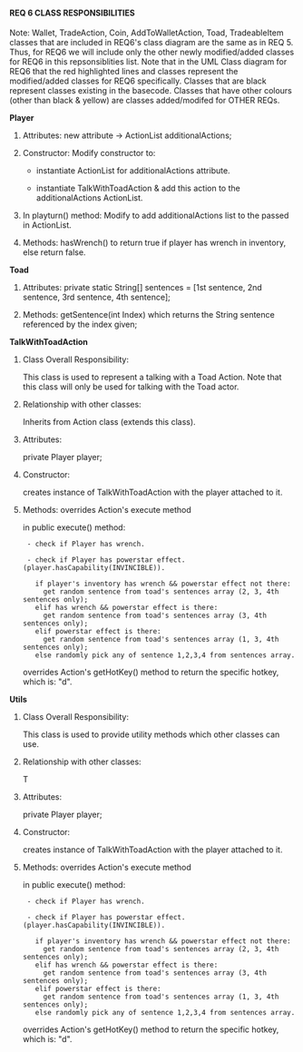 #### REQ 6 CLASS RESPONSIBILITIES 

Note: Wallet, TradeAction, Coin, AddToWalletAction, Toad, TradeableItem classes that are included in REQ6's class diagram are the same as in REQ 5.
Thus, for REQ6 we will include only the other newly modified/added classes for REQ6 in this repsonsiblities list.
Note that in the UML Class diagram for REQ6 that the red highlighted lines and classes represent the modified/added classes for REQ6 specifically.
Classes that are black represent classes existing in the basecode.
Classes that have other colours (other than black & yellow) are classes added/modifed for OTHER REQs.


**Player**
1. Attributes:
    new attribute -> ActionList additionalActions;
2. Constructor:
    Modify constructor to:
    
    - instantiate ActionList for additionalActions attribute.
    
    - instantiate TalkWithToadAction & add this action to the additionalActions ActionList.
    
3. In playturn() method:
    Modify to add additionalActions list to the passed in ActionList.
    
4. Methods:
   hasWrench() to return true if player has wrench in inventory, else return false.
        
**Toad**
1. Attributes:
    private static String[] sentences = [1st sentence, 2nd sentence, 3rd sentence, 4th sentence];

2. Methods:
    getSentence(int Index) which returns the String sentence referenced by the index given;
  
  
**TalkWithToadAction**
1. Class Overall Responsibility:

    This class is used to represent a talking with a Toad Action. 
    Note that this class will only be used for talking with the Toad actor.

2. Relationship with other classes:
    
    Inherits from Action class (extends this class).

3. Attributes: 

    private Player player;
    
4. Constructor: 
    
    creates instance of TalkWithToadAction with the player attached to it.
 
5. Methods: 
    overrides Action's execute method
        
    in public execute() method:
    
        - check if Player has wrench.
        
        - check if Player has powerstar effect. (player.hasCapability(INVINCIBLE)).
        
          if player's inventory has wrench && powerstar effect not there: 
            get random sentence from toad's sentences array (2, 3, 4th sentences only);
          elif has wrench && powerstar effect is there: 
            get random sentence from toad's sentences array (3, 4th sentences only);
          elif powerstar effect is there:
            get random sentence from toad's sentences array (1, 3, 4th sentences only);
          else randomly pick any of sentence 1,2,3,4 from sentences array.
          
    overrides Action's getHotKey() method to return the specific hotkey, which is: "d".

**Utils**
1. Class Overall Responsibility:

    This class is used to provide utility methods which other classes can use.

2. Relationship with other classes:
    
    T

3. Attributes: 

    private Player player;
    
4. Constructor: 
    
    creates instance of TalkWithToadAction with the player attached to it.
 
5. Methods: 
    overrides Action's execute method
        
    in public execute() method:
    
        - check if Player has wrench.
        
        - check if Player has powerstar effect. (player.hasCapability(INVINCIBLE)).
        
          if player's inventory has wrench && powerstar effect not there: 
            get random sentence from toad's sentences array (2, 3, 4th sentences only);
          elif has wrench && powerstar effect is there: 
            get random sentence from toad's sentences array (3, 4th sentences only);
          elif powerstar effect is there:
            get random sentence from toad's sentences array (1, 3, 4th sentences only);
          else randomly pick any of sentence 1,2,3,4 from sentences array.
          
    overrides Action's getHotKey() method to return the specific hotkey, which is: "d".